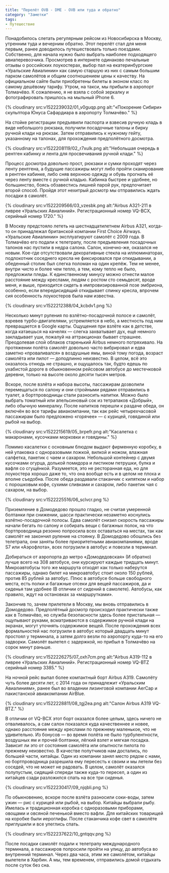 ```yaml
---
title: "Перелёт OVB - DME - OVB или туда и обратно"
category: "Заметки"
tags:
- Путешествие
---
```


Понадобилось слетать регулярным рейсом из Новосибирска в Москву, утренним туда и вечерним обратно. Этот перелёт стал для меня первым, ранее доводилось путешествовать только поездами. Собственно, для начала нужно было выбрать наиболее подходящего авиаперевозчика. Просмотрев в интернете одинаково печальные отзывы о российских лоукостерах, выбор пал на екатеринбургские «Уральские Авиалинии» как самую старшую из них с самым большим парком самолётов и общим соотношением цены к качеству. На официальном сайте были приобретены билеты в эконом класс по самому дешёвому тарифу. Утром, на такси, мы прибыли в аэропорт Толмачёво. К сожалению, я не взяла с собой зеркалку и фотографировать пришлось на  мыльный iPhone 6.

{% cloudinary src:v1522239032/01_v0guqp.png alt:"«Покорение Сибири» скульптора Юнуса Сафардиара в аэропорту Толмачёво." %}

На стойке регистрации предъявили паспорта и взвесив ручную кладь в виде небольшого рюкзака, получили посадочные талоны и бирку ручной клади на рюкзак. Затем отправились к нужному гейту, указанному на талонах, для прохождения предполётного досмотра.

{% cloudinary src:v1522208119/02_r7xulk.png alt:"Небольшая очередь в рентген кабинку и лента для просвечивания ручной клади." %}

Процесс досмотра довольно прост, рюкзаки и сумки проходят через ленту рентгена, а будущие пассажиры могут либо пройти сканирование в рентген кабинке, либо сняв верхнюю одежду и обувь прогнать её через ленту вместе с ручной кладью. Кабинка быстрее и удобнее, но большинство, боясь обзавестись лишней парой рук, предпочитает второй способ. Пройдя этот нехитрый досмотр мы отправились ждать посадки в самолёт.

{% cloudinary src:v1522209566/03_vzesbk.png alt:"Airbus A321-211 в ливрее «Уральских Авиалиний». Регистрационный номер VQ-BCX, серийный номер 1720." %}

В Москву предстояло лететь на шестнадцатилетнем Airbus A321, когда-то он принадлежал британской компании First Choice Airways. «Уральские Авиалинии» эксплуатируют самолёт с 2009 года. В Толмачёво его подали к телетрапу, после предъявления посадочных талонов нас пустили в недра салона. Салон, конечно-же, оказался не новым. Кое-где отсутствовали декоративные стекла на иллюминаторах, подлокотник соседнего кресла не фиксировался при откидывании, а обеденный столик был слегка поломан на один крепёж. Тем не менее, внутри чисто и более чем тепло, а тем, кому тепло не было, предложили пледы. К единственному минусу можно отнести малое расстояние между креслами, людям с ростом сто семьдесят, вроде меня, и выше, приходится сидеть в импровизированной позе эмбриона, особенно, если впередисидящий откидывает спинку кресла, впрочем сия особенность лоукостеров была нам известна.

{% cloudinary src:v1522212388/04_kcbdv1.png %}

Несколько минут руления по взлётно-посадочной полосе и самолёт, взревев турбо-двигателями, устремляется в небо, а местность под ним превращается в Google карты. Ощущения при взлёте как в детстве, когда катаешься на качелях — слегка захватывает дух, ещё немного закладывает уши, пожалуй на аттракционах бывает страшнее. Преодолевая слой облаков старенький Airbus немного потряхивало. На протяжении полёта самолёт довольно часто вибрировал и едва заметно «проваливался» в воздушные ямы, виной тому погода, возраст самолёта или пилот — доподлинно неизвестно. В целом, всё это оказалось отнюдь не страшно, и ощущалось так, будто едешь по ухабистой дороге в обыкновенном рейсовом автобусе до местечковой деревни, только на высоте около десяти тысяч метров.

Вскоре, после взлёта и набора высоты, пассажирам дозволили перемещаться по салону и они стройными рядами отправились в туалет, а бортпроводницы стали разносить напитки. Можно было выбрать томатный или апельсиновый сок из тетрапаков «Добрый», либо обычную минералку. После напитков перешли к раздаче обеда, он включён во все тарифы авиакомпании, так как рейс четырехчасовой пассажирам было предложено «горячее» — с курицей, говядиной или рыбой на выбор.

{% cloudinary src:v1522215619/05_brpefr.png alt:"Касалетка с макаронами, кусочками морковки и говядины." %}

Помимо касалетки с основным блюдом выдают фирменную коробку, в ней упаковка с одноразовыми ложкой, вилкой и ножом, влажная салфетка, пакетик с чаем и сахаром. Небольшой контейнер с двумя кусочками огурца, долькой помидора и листиком петрушки, булка и вафля со сгущёнкой. Разумеется, это не ресторанная еда, но для лоукостера хорошо даже то, что она вообще есть и в целом не плоха и вполне съедобна. После обеда раздавали стаканчик с кипятком и набор с порошковым кофе, сухими сливками и сахаром, либо пакетик чая с сахаром, на выбор.

{% cloudinary src:v1522225516/06_sclvcr.png %}

Приземление в Домодедово прошло гладко, не считая умеренной болтанки при снижении, шасси практически незаметно коснулись взлётно-посадочной полосы. Едва самолёт снизил скорость пассажиры начали бегать по салону и собирать вещи с багажных полок, на что бортпроводница резонно попросила всех оставаться на местах, так как самолёт не закончил руление на стоянку. В Домодедово обошлись без телетрапа, они заняты более приоритетными авиакомпаниями, вроде S7 или «Аэрофлота», всех погрузили в автобус и повезли в терминал.

Добираться от аэропорта до метро «Домодедовская» (И обратно) лучше всего на 308 автобусе, они курсируют каждые тридцать минут. Микроавтобусы того же маршрута отходят как только наберутся пассажиры, однако билет на микроавтобус стоит около 150 рублей, против 85 рублей за автобус. Плюс в автобусе больше свободного места, есть полки и багажные отсеки для вещей пассажиров, да и сиденья там удобнее (В отличии от сидений в самолете). Автобусы, как правило, ждут на остановках за «маршрутками».

Закончив то, зачем прилетели в Москву, мы вновь отправились в Домодедово. Предполётный досмотр происходил практически также как в Толмачёво, но служба безопасности здесь более пристальная — ощупывают руками, всматриваются в содержимое ручной клади на экранах, могут уточнять содержимое вещей. После прохождения всех формальностей нас погрузили в автобус который двадцать минут простоял у терминала, а затем долго везли по аэропорту куда-то на его задворки. Самолёт вылетел с задержкой, но прибыл в Толмачёво на сорок минут раньше.

{% cloudinary src:v1522226275/07_oxh7cm.png alt:"Airbus A319-112 в ливрее «Уральских Авиалиний». Регистрационный номер VQ-BTZ серийный номер 3385." %}

На ночной рейс выпал более компактный борт Airbus A319. Самолёту чуть более десяти лет, с 2014 года он принадлежит «Уральским Авиалиниям», ранее был во владении лизинговой компании AerCap и пакистанской авиакомпании AirBlue.

{% cloudinary src:v1522228811/08_tgj2ea.png alt:"Салон Airbus A319 VQ-BTZ." %}

В отличии от VQ-BCX этот борт оказался более целым, здесь ничего не отваливалось, а сам салон показался куда качественнее и новее, однако расстояние между креслами по прежнему маленькое, что не удивительно. Из бонусов — во время полёта не было турбулентности, воздушных ям и прочей болтанки, лёгкий взлет и мягкая посадка. Зависит ли это от состояния самолёта или опытности пилота по прежнему неизвестно. В качестве попутчиков нам достались, по большей части, китайцы. Один из компании занял место рядом с нами, но бортпроводница разрешила ему пересесть к своим и мы летели без соседей, что не может не радовать. В целом, самолёт оказался полупустым, сидящий спереди также куда-то пересел, а один из китайцев сзади разложился спать на все три сиденья.

{% cloudinary src:v1522230417/09_njqbli.png %}

По обыкновению, вскоре после взлёта разносили соки-воды, затем ужин — рис с курицей или рыбой, на выбор. Китайцы выбрали рыбу. Имелась и традиционная коробка с одноразовыми приборами, овощами и овсяной печенькой вместо вафли. Для китайских товарищей на коробке были иероглифы. После стаканчика кофе свет в самолёте приглушили и все улеглись спать.

{% cloudinary src:v1522237622/10_gntqqv.png %}

После посадки самолёт подали к телетрапу международного терминала, а пассажиров попросили пройти на улицу, до автобуса во внутренний терминал. Через два часа, этим же самолётом, китайцы вылетели в Харбин. А мы, тем временем, отправились домой отдыхать после суток без сна.